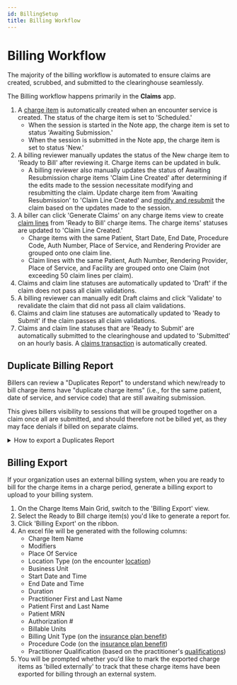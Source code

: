 ```yaml
---
id: BillingSetup
title: Billing Workflow
---
```


# Billing Workflow

The majority of the billing workflow is automated to ensure claims are created, scrubbed, and submitted to the clearinghouse seamlessly.

The Billing workflow happens primarily in the **Claims** app.

1. A [charge item](../Billing/ChargePeriods.md) is automatically created when an encounter service is created. The status of the charge item is set to 'Scheduled.'
    - When the session is started in the Note app, the charge item is set to status 'Awaiting Submission.'
    - When the session is submitted in the Note app, the charge item is set to status 'New.'
2. A billing reviewer manually updates the status of the New charge item to 'Ready to Bill' after reviewing it. Charge items can be updated in bulk.
    - A billing reviewer also manually updates the status of Awaiting Resubmission charge items 'Claim Line Created' after determining if the edits made to the session necessitate modifying and resubmitting the claim. Update charge item from 'Awaiting Resubmission' to 'Claim Line Created' and [modify and resubmit](../RCM/RCMworkflow.md/#correcting-claims) the claim based on the updates made to the session.
3. A biller can click 'Generate Claims' on any charge items view to create [claim lines](../Billing/ClaimItems.md) from 'Ready to Bill' charge items. The charge items' statuses are updated to 'Claim Line Created.'
    - Charge items with the same Patient, Start Date, End Date, Procedure Code, Auth Number, Place of Service, and Rendering Provider are grouped onto one claim line.
    - Claim lines with the same Patient, Auth Number, Rendering Provider, Place of Service, and Facility are grouped onto one Claim (not exceeding 50 claim lines per claim).
4. Claims and claim line statuses are automatically updated to 'Draft' if the claim does not pass all claim validations.
5. A billing reviewer can manually edit Draft claims and click 'Validate' to revalidate the claim that did not pass all claim validations.
6. Claims and claim line statuses are automatically updated to 'Ready to Submit' if the claim passes all claim validations. 
7. Claims and claim line statuses that are 'Ready to Submit' are automatically submitted to the clearinghouse and updated to 'Submitted' on an hourly basis. A [claims transaction](../RCM/Transactions.md) is automatically created.


## Duplicate Billing Report

Billers can review a "Duplicates Report" to understand which new/ready to bill charge items have "duplicate charge items" (i.e., for the same patient, date of service, and service code) that are still awaiting submission.

This gives billers visibility to sessions that will be grouped together on a claim once all are submitted, and should therefore not be billed yet, as they may face denials if billed on separate claims.

<details>
<summary> How to export a Duplicates Report</summary>

1. In the Claims App, in the Billing area, go to Charge Items on the site menu to open the Charge Items view.
2. Click 'Export Duplicate Report' on the ribbon.
3. Select a start date and end date within which you'd like to check for sessions that would be grouped together on claims once submitted.
4. Click export. The excel export will include all session details as well as links to the encounter services.

</details>


## Billing Export

If your organization uses an external billing system, when you are ready to bill for the charge items in a charge period, generate a billing export to upload to your billing system.

1. On the Charge Items Main Grid, switch to the 'Billing Export' view. 
2. Select the Ready to Bill charge item(s) you'd like to generate a report for.
3. Click 'Billing Export' on the ribbon.
4. An excel file will be generated with the following columns:
    - Charge Item Name
    - Modifiers
    - Place Of Service
    - Location Type (on the encounter [location](../AdminSetup/Location.md))
    - Business Unit
    - Start Date and Time
    - End Date and Time
    - Duration
    - Practitioner First and Last Name
    - Patient First and Last Name
    - Patient MRN
    - Authorization #
    - Billable Units
    - Billing Unit Type (on the [insurance plan benefit](../AdminSetup/InsurancePlan.md/#insurance-plan-benefits))
    - Procedure Code (on the [insurance plan benefit](../AdminSetup/InsurancePlan.md/#insurance-plan-benefits))
    - Practitioner Qualification (based on the practitioner's [qualifications](../Practitioners/Qualifications.md))
5. You will be prompted whether you'd like to mark the exported charge items as 'billed externally' to track that these charge items have been exported for billing through an external system.
